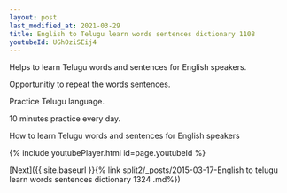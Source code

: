 ```yaml
---
layout: post
last_modified_at: 2021-03-29
title: English to Telugu learn words sentences dictionary 1108 
youtubeId: UGhOziSEij4
---
```

 
 
Helps to learn Telugu words and sentences for English speakers.

Opportunitiy to repeat the words sentences. 

Practice Telugu language. 
 
10 minutes practice every day. 
 
How to learn Telugu words and sentences for English speakers 
 
{% include youtubePlayer.html id=page.youtubeId %}
 
 
[Next]({{ site.baseurl }}{% link  split2/_posts/2015-03-17-English to telugu learn words sentences dictionary 1324 .md%})
 
